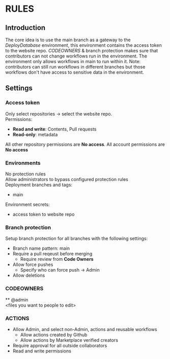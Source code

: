 # RULES

## Introduction
The core idea is to use the main branch as a gateway to the *DeployDatabase* environment, this environment contains the access token to the website repo. *CODEOWNERS* & branch protection makes sure that contributors can not change workflows run in the environment. The environment only allows workflows in main to run within it. Note: contributors can still run workflows in different branches but those workflows don't have access to sensitive data in the environment.

## Settings

### Access token
Only select repositories -> select the website repo.\
Permissions:
- **Read and write**: Contents, Pull requests
- **Read-only**: metadata

All other repository permissions are **No access**.
All account permissions are **No access**

### Environments
No protection rules\
Allow administrators to bypass configured protection rules\
Deployment branches and tags:
- main

Environment secrets:
- access token to website repo

### Branch protection
Setup branch protection for all branches with the following settings:
- Branch name pattern: main
- Require a pull reqeust before merging
    - Require review from **Code Owners**
- Allow force pushes
    - Specify who can force push -> Admin
- Allow deletions

### CODEOWNERS
** @admin\
\<files you want to people to edit\>

### ACTIONS
- Allow Admin, and select non-Admin, actions and reusable workflows
    - Allow actions created by Github
    - Allow actions by Marketplace verified creators
- Require approval for all outside collaborators
- Read and write permissions
